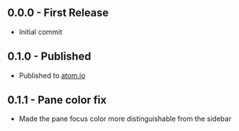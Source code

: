 ## 0.0.0 - First Release
* Initial commit

## 0.1.0 - Published
* Published to [atom.io](https://atom.io/packages)

## 0.1.1 - Pane color fix
* Made the pane focus color more distinguishable from the sidebar
